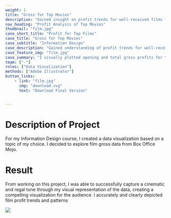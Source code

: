 ```yaml
---
weight: 1 
title: "Gross for Top Movies"
description: "Gained insight on profit trends for well-received films from 2000 to 2017"
nav_heading: "Profit Analysis of Top Movies"
thumbnail: "film.jpg"
case_short_title: "Profit for Top Films"
case_title: "Gross for Top Movies"
case_subtitle: "Information Design"
case_description: "Gained understanding of profit trends for well-received films from 2000 to 2017."
case_feature_img: "film.jpg"
case_summary: "I visually plotted opening and total gross profits for top films from 2000 to 2017. "
team: ["-"]
roles: ["Data Visualization"]
methods: ["Adobe Illustrator"]
button_links:
    - link: "film.jpg"
      img: "download.svg"
      text: "Download Final Version"


---
```

# Description of Project 
For my Information Design course, I created a data visualization based on a topic of my choice. I decided to explore film gross data from Box Office Mojo. 

# Result  
From working on this project, I was able to successfully capture a cinematic and regal tone through my visual representation of the data, creating a compelling visualization for the audience. I accurately and clearly depicted film profit trends and patterns 


![](//localhost:1313/cope/img/film.png)